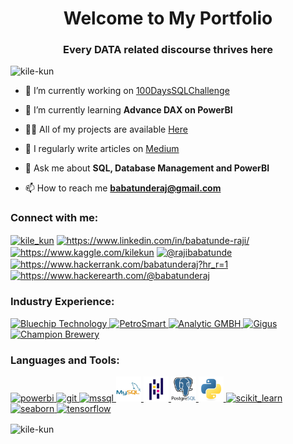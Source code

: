 <h1 align="center">Welcome to My Portfolio</h1>
<h3 align="center">Every DATA related discourse thrives here</h3>

<p align="left"> <img src="https://komarev.com/ghpvc/?username=kile-kun&label=Profile%20views&color=0e75b6&style=flat" alt="kile-kun" /> </p>

- 🔭 I’m currently working on [100DaysSQLChallenge](https://github.com/Kile-kun/My100DaysSQLChallenge)

- 🌱 I’m currently learning **Advance DAX on PowerBI**

- 👨‍💻 All of my projects are available [Here](https://github.com/Kile-kun?tab=repositories)

- 📝 I regularly write articles on [Medium](https://medium.com/@rajibabatunde)

- 💬 Ask me about **SQL, Database Management and PowerBI**

- 📫 How to reach me **babatunderaj@gmail.com**

<h3 align="left">Connect with me:</h3>
<p align="left">
<a href="https://twitter.com/kile_kun" target="blank"><img align="center" src="https://raw.githubusercontent.com/rahuldkjain/github-profile-readme-generator/master/src/images/icons/Social/twitter.svg" alt="kile_kun" height="30" width="40" /></a>
<a href="https://linkedin.com/in/https://www.linkedin.com/in/babatunde-raji/" target="blank"><img align="center" src="https://raw.githubusercontent.com/rahuldkjain/github-profile-readme-generator/master/src/images/icons/Social/linked-in-alt.svg" alt="https://www.linkedin.com/in/babatunde-raji/" height="30" width="40" /></a>
<a href="https://kaggle.com/https://www.kaggle.com/kilekun" target="blank"><img align="center" src="https://raw.githubusercontent.com/rahuldkjain/github-profile-readme-generator/master/src/images/icons/Social/kaggle.svg" alt="https://www.kaggle.com/kilekun" height="30" width="40" /></a>
<a href="https://medium.com/@rajibabatunde" target="blank"><img align="center" src="https://raw.githubusercontent.com/rahuldkjain/github-profile-readme-generator/master/src/images/icons/Social/medium.svg" alt="@rajibabatunde" height="30" width="40" /></a>
<a href="https://www.hackerrank.com/https://www.hackerrank.com/babatunderaj?hr_r=1" target="blank"><img align="center" src="https://raw.githubusercontent.com/rahuldkjain/github-profile-readme-generator/master/src/images/icons/Social/hackerrank.svg" alt="https://www.hackerrank.com/babatunderaj?hr_r=1" height="30" width="40" /></a>
<a href="https://www.hackerearth.com/https://www.hackerearth.com/@babatunderaj" target="blank"><img align="center" src="https://raw.githubusercontent.com/rahuldkjain/github-profile-readme-generator/master/src/images/icons/Social/hackerearth.svg" alt="https://www.hackerearth.com/@babatunderaj" height="30" width="40" /></a>
</p>

<h3 align="left">Industry Experience:</h3>
<p align="left"> <a href="https://bluechiptech.biz/" target="_blank" rel="noreferrer"> <img src="https://bluechiptech.biz/wp-content/uploads/2022/05/bluechip-light-1.png" alt="Bluechip Technology" width="40" height="40"/> <a href="http://www.petro-smart.com/" target="_blank" rel="noreferrer"> <img src="https://media.licdn.com/dms/image/C4D0BAQGaK6gtjdq-mw/company-logo_100_100/0/1633997586905?e=1703721600&v=beta&t=Tep1qgOMja_5gUkHCvZbDe0v9RXSttoBMuF5iUcEZgk" alt="PetroSmart" width="40" height="40"/> <a href="https://acserv1.analytic-company.com/acweb/" target="_blank" rel="noreferrer"> <img src="https://media.licdn.com/dms/image/C4D0BAQHxclIzXMskYg/company-logo_200_200/0/1649686987906?e=1703721600&v=beta&t=JMWLlbptSscxsJz3iJ2wMKzQzZQj1NCgb2OJxcnuL1Y" alt="Analytic GMBH" width="40" height="40"/> </a> </a> <a href="https://gigus.com" target="_blank" rel="noreferrer"> <img src="https://gigus.com/wp-content/themes/hub/assets/img/logo/logo-1.svg" alt="Gigus" width="40" height="40"/> </a>  <a href="https://championbreweries.com" target="_blank" rel="noreferrer"> <img src="https://championbreweries.com/wp-content/uploads/2023/05/logo.png" alt="Champion Brewery" width="40" height="40"/> </a> </a> </p>

<h3 align="left">Languages and Tools:</h3>
<p align="left"> <a href="https://app.powerbi.com" target="_blank" rel="noreferrer"> <img src="https://upload.wikimedia.org/wikipedia/commons/c/cf/New_Power_BI_Logo.svg" alt="powerbi" width="40" height="40"/> </a> <a href="https://git-scm.com/" target="_blank" rel="noreferrer"> <img src="https://www.vectorlogo.zone/logos/git-scm/git-scm-icon.svg" alt="git" width="40" height="40"/> </a> <a href="https://www.microsoft.com/en-us/sql-server" target="_blank" rel="noreferrer"> <img src="https://www.svgrepo.com/show/303229/microsoft-sql-server-logo.svg" alt="mssql" width="40" height="40"/> </a> <a href="https://www.mysql.com/" target="_blank" rel="noreferrer"> <img src="https://raw.githubusercontent.com/devicons/devicon/master/icons/mysql/mysql-original-wordmark.svg" alt="mysql" width="40" height="40"/> </a> <a href="https://pandas.pydata.org/" target="_blank" rel="noreferrer"> <img src="https://raw.githubusercontent.com/devicons/devicon/2ae2a900d2f041da66e950e4d48052658d850630/icons/pandas/pandas-original.svg" alt="pandas" width="40" height="40"/> </a> <a href="https://www.postgresql.org" target="_blank" rel="noreferrer"> <img src="https://raw.githubusercontent.com/devicons/devicon/master/icons/postgresql/postgresql-original-wordmark.svg" alt="postgresql" width="40" height="40"/> </a> <a href="https://www.python.org" target="_blank" rel="noreferrer"> <img src="https://raw.githubusercontent.com/devicons/devicon/master/icons/python/python-original.svg" alt="python" width="40" height="40"/> </a> <a href="https://scikit-learn.org/" target="_blank" rel="noreferrer"> <img src="https://upload.wikimedia.org/wikipedia/commons/0/05/Scikit_learn_logo_small.svg" alt="scikit_learn" width="40" height="40"/> </a> <a href="https://seaborn.pydata.org/" target="_blank" rel="noreferrer"> <img src="https://seaborn.pydata.org/_images/logo-mark-lightbg.svg" alt="seaborn" width="40" height="40"/> </a> <a href="https://www.tensorflow.org" target="_blank" rel="noreferrer"> <img src="https://www.vectorlogo.zone/logos/tensorflow/tensorflow-icon.svg" alt="tensorflow" width="40" height="40"/> </a> </p>

<p><img align="center" src="https://github-readme-stats.vercel.app/api/top-langs?username=kile-kun&show_icons=true&locale=en&layout=compact" alt="kile-kun" /></p>
